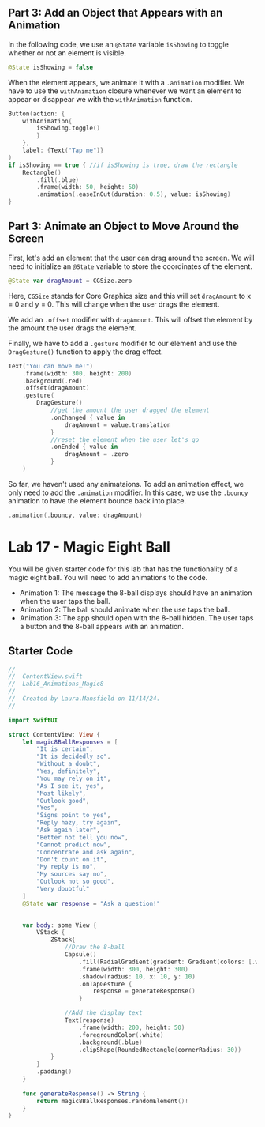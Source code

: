 
## Part 3: Add an Object that Appears with an Animation
In the following code, we use an `@State` variable `isShowing` to toggle whether or not an element is visible. 
```swift
@State isShowing = false
```

When the element appears, we animate it with a `.animation` modifier. We have to use the `withAnimation` closure whenever we want an element to appear or disappear we with the `withAnimation` function. 


```swift 
Button(action: {
    withAnimation{
        isShowing.toggle()
        }
    },
    label: {Text("Tap me")}
)
if isShowing == true { //if isShowing is true, draw the rectangle
    Rectangle()
        .fill(.blue)
        .frame(width: 50, height: 50)
        .animation(.easeInOut(duration: 0.5), value: isShowing)
}
```


## Part 3: Animate an Object to Move Around the Screen

First, let's add an element that the user can drag around the screen. We will need to initialize an `@State` variable to store the coordinates of the element. 
```swift
@State var dragAmount = CGSize.zero
```
Here, `CGSize` stands for Core Graphics size and this will set `dragAmount` to x = 0 and y = 0.  This will change when the user drags the element.

We add an `.offset` modifier with `dragAmount`. This will offset the element by the amount the user drags the element.

Finally, we have to add a `.gesture` modifier to our element and use the `DragGesture()` function to apply the drag effect.

```swift
Text("You can move me!")
    .frame(width: 300, height: 200)
    .background(.red)
    .offset(dragAmount) 
    .gesture(
        DragGesture()
            //get the amount the user dragged the element
            .onChanged { value in
                dragAmount = value.translation
            }
            //reset the element when the user let's go
            .onEnded { value in
                dragAmount = .zero
            }
    )
```

So far, we haven't used any animataions. To add an animation effect, we only need to add the `.animation` modifier. In this case, we use the `.bouncy` animation to have the element bounce back into place.
```swift
.animation(.bouncy, value: dragAmount)
```


# Lab 17 - Magic Eight Ball

You will be given starter code for this lab that has the functionality of a magic eight ball. You will need to add animations to the code.

- Animation 1: The message the 8-ball displays should have an animation when the user taps the ball.
- Animation 2: The ball should animate when the use taps the ball.
- Animation 3: The app should open with the 8-ball hidden. The user taps a button and the 8-ball appears with an animation.


## Starter Code
```swift
//
//  ContentView.swift
//  Lab16_Animations_Magic8
//
//  Created by Laura.Mansfield on 11/14/24.
//

import SwiftUI

struct ContentView: View {
    let magic8BallResponses = [
        "It is certain",
        "It is decidedly so",
        "Without a doubt",
        "Yes, definitely",
        "You may rely on it",
        "As I see it, yes",
        "Most likely",
        "Outlook good",
        "Yes",
        "Signs point to yes",
        "Reply hazy, try again",
        "Ask again later",
        "Better not tell you now",
        "Cannot predict now",
        "Concentrate and ask again",
        "Don't count on it",
        "My reply is no",
        "My sources say no",
        "Outlook not so good",
        "Very doubtful"
    ]
    @State var response = "Ask a question!"

    
    var body: some View {
        VStack {
            ZStack{
                //Draw the 8-ball
                Capsule()
                    .fill(RadialGradient(gradient: Gradient(colors: [.white, .blue, .black]),center: .topLeading,startRadius: 10,endRadius: 200))
                    .frame(width: 300, height: 300)
                    .shadow(radius: 10, x: 10, y: 10)
                    .onTapGesture {
                        response = generateResponse()
                    }

                //Add the display text
                Text(response)
                    .frame(width: 200, height: 50)
                    .foregroundColor(.white)
                    .background(.blue)
                    .clipShape(RoundedRectangle(cornerRadius: 30))
            }
        }
        .padding()
    }
    
    func generateResponse() -> String {
        return magic8BallResponses.randomElement()!
    }
}

```